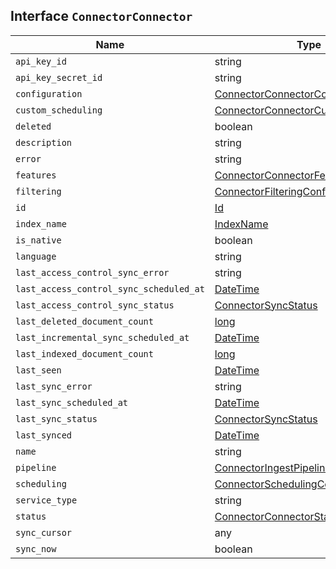 ## Interface `ConnectorConnector`

| Name | Type | Description |
| - | - | - |
| `api_key_id` | string | &nbsp; |
| `api_key_secret_id` | string | &nbsp; |
| `configuration` | [ConnectorConnectorConfiguration](./ConnectorConnectorConfiguration.md) | &nbsp; |
| `custom_scheduling` | [ConnectorConnectorCustomScheduling](./ConnectorConnectorCustomScheduling.md) | &nbsp; |
| `deleted` | boolean | &nbsp; |
| `description` | string | &nbsp; |
| `error` | string | null | &nbsp; |
| `features` | [ConnectorConnectorFeatures](./ConnectorConnectorFeatures.md) | &nbsp; |
| `filtering` | [ConnectorFilteringConfig](./ConnectorFilteringConfig.md)[] | &nbsp; |
| `id` | [Id](./Id.md) | &nbsp; |
| `index_name` | [IndexName](./IndexName.md) | null | &nbsp; |
| `is_native` | boolean | &nbsp; |
| `language` | string | &nbsp; |
| `last_access_control_sync_error` | string | &nbsp; |
| `last_access_control_sync_scheduled_at` | [DateTime](./DateTime.md) | &nbsp; |
| `last_access_control_sync_status` | [ConnectorSyncStatus](./ConnectorSyncStatus.md) | &nbsp; |
| `last_deleted_document_count` | [long](./long.md) | &nbsp; |
| `last_incremental_sync_scheduled_at` | [DateTime](./DateTime.md) | &nbsp; |
| `last_indexed_document_count` | [long](./long.md) | &nbsp; |
| `last_seen` | [DateTime](./DateTime.md) | &nbsp; |
| `last_sync_error` | string | &nbsp; |
| `last_sync_scheduled_at` | [DateTime](./DateTime.md) | &nbsp; |
| `last_sync_status` | [ConnectorSyncStatus](./ConnectorSyncStatus.md) | &nbsp; |
| `last_synced` | [DateTime](./DateTime.md) | &nbsp; |
| `name` | string | &nbsp; |
| `pipeline` | [ConnectorIngestPipelineParams](./ConnectorIngestPipelineParams.md) | &nbsp; |
| `scheduling` | [ConnectorSchedulingConfiguration](./ConnectorSchedulingConfiguration.md) | &nbsp; |
| `service_type` | string | &nbsp; |
| `status` | [ConnectorConnectorStatus](./ConnectorConnectorStatus.md) | &nbsp; |
| `sync_cursor` | any | &nbsp; |
| `sync_now` | boolean | &nbsp; |

